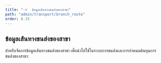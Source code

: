 ```yaml
---
title: "->  ข้อมูลเส้นทางขนส่งของสาขา"
path: "admin/transport/branch_route"
order: 8.33
---
```


## ข้อมูลเส้นทางขนส่งของสาขา

สำหรับจัดการข้อมูลเส้นทางขนส่งของสาขา เพื่อนำไปใช้ในระบบการขนส่งและการกำหนดต้นทุนการขนส่งของสาขา:
